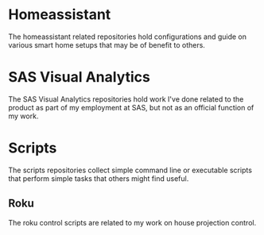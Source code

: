 # Homeassistant
The homeassistant related repositories hold configurations and guide on various smart home setups that may be of benefit to others.

# SAS Visual Analytics
The SAS Visual Analytics repositories hold work I've done related to the product as part of my employment at SAS, but not as an official function of my work.

# Scripts
The scripts repositories collect simple command line or executable scripts that perform simple tasks that others might find useful.

## Roku
The roku control scripts are related to my work on house projection control.
